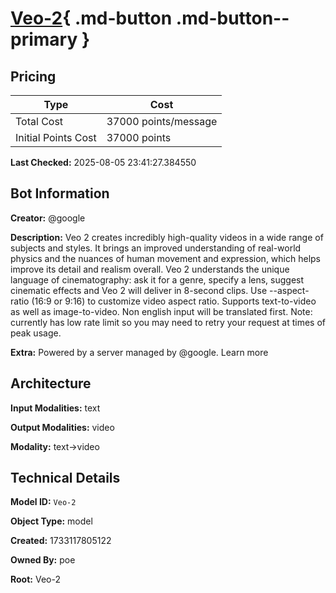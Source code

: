 # [Veo-2](https://poe.com/Veo-2){ .md-button .md-button--primary }

## Pricing

| Type | Cost |
|------|------|
| Total Cost | 37000 points/message |
| Initial Points Cost | 37000 points |

**Last Checked:** 2025-08-05 23:41:27.384550


## Bot Information

**Creator:** @google

**Description:** Veo 2 creates incredibly high-quality videos in a wide range of subjects and styles. It brings an improved understanding of real-world physics and the nuances of human movement and expression, which helps improve its detail and realism overall. Veo 2 understands the unique language of cinematography: ask it for a genre, specify a lens, suggest cinematic effects and Veo 2 will deliver in 8-second clips. Use --aspect-ratio (16:9 or 9:16) to customize video aspect ratio. Supports text-to-video as well as image-to-video. Non english input will be translated first. Note: currently has low rate limit so you may need to retry your request at times of peak usage.

**Extra:** Powered by a server managed by @google. Learn more


## Architecture

**Input Modalities:** text

**Output Modalities:** video

**Modality:** text->video


## Technical Details

**Model ID:** `Veo-2`

**Object Type:** model

**Created:** 1733117805122

**Owned By:** poe

**Root:** Veo-2
